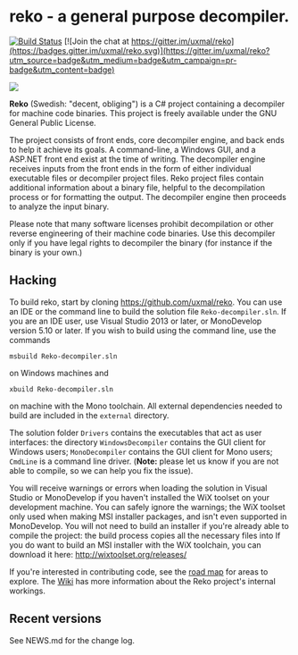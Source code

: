
# reko - a general purpose decompiler.

 [![Build Status](https://travis-ci.org/uxmal/reko.svg?branch=master)](https://travis-ci.org/uxmal/reko) [![Join the chat at https://gitter.im/uxmal/reko](https://badges.gitter.im/uxmal/reko.svg)](https://gitter.im/uxmal/reko?utm_source=badge&utm_medium=badge&utm_campaign=pr-badge&utm_content=badge)
 
<img class="keyboard-shortcuts"  src="https://raw.githubusercontent.com/uxmal/reko/analysis-development/web/images/reko.png" /> 

**Reko** (Swedish: "decent, obliging") is a C# project containing 
a decompiler for machine code binaries.  This project is freely 
available under the GNU General Public License.

The project consists of front ends, core decompiler engine, and back
ends to help it achieve its goals.  A command-line, a Windows GUI,
and a ASP.NET front end exist at the time of writing.  The decompiler
engine receives inputs from the front ends in the form of either
individual executable files or decompiler project files. Reko
project files contain additional information about a binary file,
helpful to the decompilation process or for formatting the output.
The decompiler engine then proceeds to analyze the input binary.

Please note that many software licenses prohibit decompilation or
other reverse engineering of their machine code binaries. Use this
decompiler only if you have legal rights to decompiler the binary
(for instance if the binary is your own.) 

## Hacking
To build reko, start by cloning https://github.com/uxmal/reko. You
can use an IDE or the command line to build the solution file 
`Reko-decompiler.sln`. If you are an IDE user, use Visual 
Studio 2013 or later, or MonoDevelop version 5.10 or later. If you
wish to build using the command line, use the commands 
```
msbuild Reko-decompiler.sln
```
on Windows machines and 
```
xbuild Reko-decompiler.sln
```
on machine with the Mono toolchain. All external dependencies 
needed to build are included in the `external` directory.

The solution folder `Drivers` contains the executables that act
as user interfaces: the directory `WindowsDecompiler` contains
the GUI client for Windows users; `MonoDecompiler` contains the GUI 
client for Mono users; `CmdLine` is a command line driver.
(**Note:** please let us know if you are not able to compile, so we 
can help you fix the issue).

You will receive warnings or errors when loading the solution in Visual Studio
or MonoDevelop if you haven't installed the WiX toolset on your 
development machine. You can safely ignore the warnings; the WiX
toolset only used when making MSI installer packages, and isn't even
supported in MonoDevelop. You will not need to build an installer if 
you're already able to compile the project: the build process copies
all the necessary files into If you do want to build an MSI installer
with the WiX toolchain, you can download it here: http://wixtoolset.org/releases/

If you're interested in contributing code, see the 
[road map](https://github.com/uxmal/reko/wiki/Roadmap) for areas to explore.
The [Wiki](https://github.com/uxmal/reko/wiki) has more information 
about the Reko project's internal workings.

## Recent versions

See NEWS.md for the change log.
